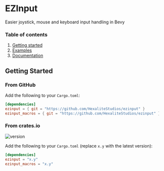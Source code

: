 # EZInput

Easier joystick, mouse and keyboard input handling in Bevy


### Table of contents

1. [Getting started](#getting-started)
2. [Examples](https://github.com/HexaliteStudios/ezinput/tree/master/examples)
3. [Documentation](https://docs.rs/ezinput/latest/ezinput/)

## Getting Started

### From GitHub

Add the following to your `Cargo.toml`:
```toml
[dependencies]
ezinput = { git = "https://github.com/HexaliteStudios/ezinput" }
ezinput_macros = { git = "https://github.com/HexaliteStudios/ezinput" }
```

### From crates.io

![version]

Add the following to your `Cargo.toml` (replace `x.y` with the latest version):
```toml
[dependencies]
ezinput = "x.y"
ezinput_macros = "x.y"
```

[version]: https://img.shields.io/crates/v/ezinput.svg